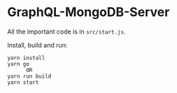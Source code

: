 # GraphQL-MongoDB-Server

All the important code is in `src/start.js`.

Install, build and run:

```
yarn install
yarn go
      OR
yarn run build
yarn start
```
